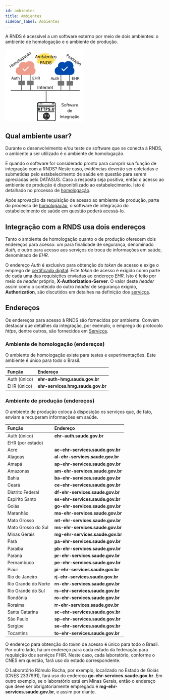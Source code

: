 ```yaml
---
id: ambientes
title: Ambientes
sidebar_label: Ambientes
---
```


A RNDS é acessível a um software externo por meio de dois ambientes:
o ambiente de homologação e o ambiente de produção.

![img](../../static/img/ambientes.png)

## Qual ambiente usar?

Durante o desenvolvimento e/ou teste de software que se conecta à RNDS,
o ambiente a ser utilizado é o ambiente de homologação.

E quando o software for considerado pronto para cumprir sua função de integração
com a RNDS? Neste caso, evidências deverão ser coletadas e submetidas pelo
estabelecimento de saúde em questão para serem apreciadas pelo DATASUS.
Caso a resposta seja positiva, então o acesso ao ambiente de produção
é disponibilizado ao estabelecimento. Isto é detalhado no processo de
[homologação](../publico-alvo/ti/homologar).

Após aprovação da requisição de acesso ao ambiente de produção, parte do processo de [homologação](../publico-alvo/ti/homologar), o software de integração do estabelecimento de saúde em questão poderá acessá-lo.

## Integração com a RNDS usa dois endereços

Tanto o ambiente de homologação quanto o de produção oferecem dois endereços para acesso: um para finalidade de segurança, denominado _Auth_, e outro para acesso aos serviços de troca de informações em saúde, denominado de _EHR_.

O endereço _Auth_ é exclusivo para obtenção do _token_ de acesso e exige o emprego de [certificado digital](../publico-alvo/gestor/certificado). Este _token_ de acesso é exigido como parte de cada uma das requisições enviadas ao endereço _EHR_. Isto é feito por meio de _header_ próprio, **X-Authorization-Server**. O valor deste _header_ assim como o conteúdo do outro _header_ de segurança exigido, **Authorization**, são discutidos em detalhes na definição dos [serviços](../publico-alvo/ti/conhecer).

## Endereços

Os endereços para acesso à RNDS são fornecidos por ambiente. Convém destacar que detalhes da integração, por exemplo, o emprego do protocolo _https_, dentre outros, são fornecidos em [Serviços](servicos).

### Ambiente de homologação (endereços)

O ambiente de homologação existe para testes e experimentações. Este ambiente é único para todo o Brasil.

| Função       | Endereço                          |
| :----------- | :-------------------------------- |
| Auth (único) | **ehr-auth-hmg.saude.gov.br**     |
| EHR (único)  | **ehr-services.hmg.saude.gov.br** |

### Ambiente de produção (endereços)

O ambiente de produção coloca à disposição os serviços que, de fato,
enviam e recuperam informações em saúde.

| Função              | Endereço                         |
| :------------------ | :------------------------------- |
| Auth (único)        | **ehr-auth.saude.gov.br**        |
| EHR (por estado)    |                                  |
| Acre                | **ac-ehr-services.saude.gov.br** |
| Alagoas             | **al-ehr-services.saude.gov.br** |
| Amapá               | **ap-ehr-services.saude.gov.br** |
| Amazonas            | **am-ehr-services.saude.gov.br** |
| Bahia               | **ba-ehr-services.saude.gov.br** |
| Ceará               | **ce-ehr-services.saude.gov.br** |
| Distrito Federal    | **df-ehr-services.saude.gov.br** |
| Espírito Santo      | **es-ehr-services.saude.gov.br** |
| Goiás               | **go-ehr-services.saude.gov.br** |
| Maranhão            | **ma-ehr-services.saude.gov.br** |
| Mato Grosso         | **mt-ehr-services.saude.gov.br** |
| Mato Grosso do Sul  | **ms-ehr-services.saude.gov.br** |
| Minas Gerais        | **mg-ehr-services.saude.gov.br** |
| Pará                | **pa-ehr-services.saude.gov.br** |
| Paraíba             | **pb-ehr-services.saude.gov.br** |
| Paraná              | **pr-ehr-services.saude.gov.br** |
| Pernambuco          | **pe-ehr-services.saude.gov.br** |
| Piauí               | **pi-ehr-services.saude.gov.br** |
| Rio de Janeiro      | **rj-ehr-services.saude.gov.br** |
| Rio Grande do Norte | **rn-ehr-services.saude.gov.br** |
| Rio Grande do Sul   | **rs-ehr-services.saude.gov.br** |
| Rondônia            | **ro-ehr-services.saude.gov.br** |
| Roraima             | **rr-ehr-services.saude.gov.br** |
| Santa Catarina      | **sc-ehr-services.saude.gov.br** |
| São Paulo           | **sp-ehr-services.saude.gov.br** |
| Sergipe             | **se-ehr-services.saude.gov.br** |
| Tocantins           | **to-ehr-services.saude.gov.br** |

O endereço para obtenção do _token_ de acesso é único para todo o Brasil.
Por outro lado, há um endereço para cada estado da federação para requisição
dos serviços FHIR. Neste caso, cada laboratório, conforme o CNES em questão, fará uso do estado correspondente.

O Laboratório Rômulo Rocha, por exemplo, localizado no Estado de Goiás (CNES 2337991), fará uso do
endereço **go-ehr-services.saude.gov.br**. Em outro exemplo, se o laboratório está em Minas Gerais, então
o endereço que deve ser obrigatoriamente empregado é **mg-ehr-services.saude.gov.br**, e assim por diante.
